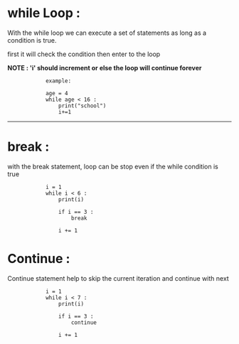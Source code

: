 # while Loop :

With the while loop we can execute a set of statements as long as a condition is true.

first it will check the condition then enter to the loop 

**NOTE : 'i' should increment or else the loop will continue forever**


                example:

                age = 4
                while age < 16 :
                    print("school")
                    i+=1

<hr>

# break :

with the break statement, loop can be stop even if the while condition is true 

                i = 1
                while i < 6 :
                    print(i)

                    if i == 3 :
                        break

                    i += 1


# Continue :

Continue statement help to skip the current iteration and continue with next 

                i = 1
                while i < 7 :
                    print(i)

                    if i == 3 :
                        continue 
                    
                    i += 1



